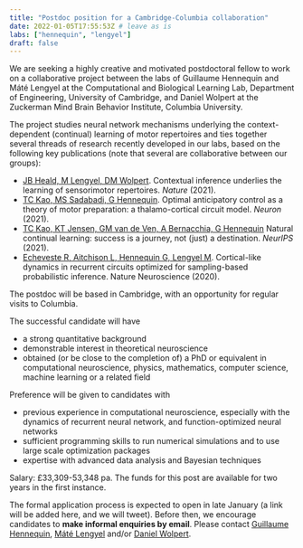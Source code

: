 ```yaml
---
title: "Postdoc position for a Cambridge-Columbia collaboration"
date: 2022-01-05T17:55:53Z # leave as is
labs: ["hennequin", "lengyel"]
draft: false
---
```


We are seeking a highly creative and motivated postdoctoral fellow to work on a
collaborative project between the labs of Guillaume Hennequin and Máté Lengyel
at the Computational and Biological Learning Lab, Department of Engineering,
University of Cambridge, and Daniel Wolpert at the Zuckerman Mind Brain
Behavior Institute, Columbia University.

The project studies neural network mechanisms underlying the context-dependent
(continual) learning of motor repertoires and ties together several threads of
research recently developed in our labs, based on the following key
publications (note that several are collaborative between our groups):

- [JB Heald, M Lengyel, DM Wolpert](https://www.nature.com/articles/s41586-021-04129-3). Contextual inference underlies the learning of sensorimotor repertoires. <i>Nature</i> (2021).
- [TC Kao, MS Sadabadi, G Hennequin](https://www.sciencedirect.com/science/article/pii/S0896627321001574). Optimal anticipatory control as a theory of motor preparation: a thalamo-cortical circuit model. <i>Neuron</i> (2021).
- [TC Kao, KT Jensen, GM van de Ven, A Bernacchia, G Hennequin](https://tinyurl.com/2jfyss8c) Natural continual learning: success is a journey, not (just) a destination. <i>NeurIPS</i> (2021).
- [Echeveste R, Aitchison L, Hennequin G, Lengyel M](https://www.nature.com/articles/s41593-020-0671-1). Cortical-like dynamics in recurrent circuits optimized for sampling-based probabilistic inference. Nature Neuroscience (2020).

The postdoc will be based in Cambridge, with an opportunity for regular visits to Columbia.

The successful candidate will have
- a strong quantitative background
- demonstrable interest in theoretical neuroscience
- obtained (or be close to the completion of) a PhD or equivalent in computational neuroscience, physics, mathematics, computer science, machine learning or a related field

Preference will be given to candidates with
- previous experience in computational neuroscience, especially with the dynamics of recurrent neural network, and function-optimized neural networks
- sufficient programming skills to run numerical simulations and to use large scale optimization packages
- expertise with advanced data analysis and Bayesian techniques

Salary: £33,309-53,348 pa. The funds for this post are available for two years in the first
instance.

The formal application process is expected to open in late January (a link will be added here, and we will tweet).
Before then, we encourage candidates to **make informal enquiries by email**.
Please contact [Guillaume Hennequin](mailto:g.hennequin@eng.cam.ac.uk), [Máté Lengyel](mailto:m.lengyel@eng.cam.ac.uk) and/or [Daniel Wolpert](mailto:wolpert@columbia.edu).


